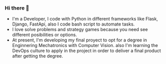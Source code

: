 ### Hi there 👋

- I'm a Developer, I code with Python in different frameworks like Flask, Django, FastApi, also I code bash script to automate tasks.
- I love solve problems and strategy games because you need see different posibilities or options.
- At present, I'm developing my final proyect to opt for a degree in Enginnering Mechatronics with Computer Vision. also I'm learning the DevOps culture to apply in the project in order to deliver a final product after getting the degree. 
<!--
**Juerodriguez/Juerodriguez** is a ✨ _special_ ✨ repository because its `README.md` (this file) appears on your GitHub profile.

Here are some ideas to get you started:

- 🔭 I’m currently working on ...
- 🌱 I’m currently learning ...
- 👯 I’m looking to collaborate on ...
- 🤔 I’m looking for help with ...
- 💬 Ask me about ...
- 📫 How to reach me: ...
- 😄 Pronouns: ...
- ⚡ Fun fact: ...
-->
